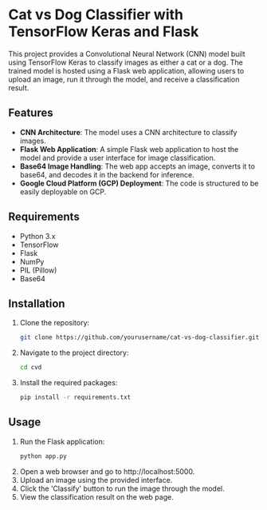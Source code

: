 # Cat vs Dog Classifier with TensorFlow Keras and Flask

This project provides a Convolutional Neural Network (CNN) model built using TensorFlow Keras to classify images as either a cat or a dog. The trained model is hosted using a Flask web application, allowing users to upload an image, run it through the model, and receive a classification result.

## Features

- **CNN Architecture**: The model uses a CNN architecture to classify images.
- **Flask Web Application**: A simple Flask web application to host the model and provide a user interface for image classification.
- **Base64 Image Handling**: The web app accepts an image, converts it to base64, and decodes it in the backend for inference.
- **Google Cloud Platform (GCP) Deployment**: The code is structured to be easily deployable on GCP.

## Requirements

- Python 3.x
- TensorFlow
- Flask
- NumPy
- PIL (Pillow)
- Base64

## Installation

1. Clone the repository:
   ```bash
   git clone https://github.com/yourusername/cat-vs-dog-classifier.git
   ```
2. Navigate to the project directory:
   ```bash
   cd cvd
   ```

3. Install the required packages:
   ```bash
   pip install -r requirements.txt
   ```

## Usage
1. Run the Flask application:
   ```bash
   python app.py
   ```
2. Open a web browser and go to http://localhost:5000.
3. Upload an image using the provided interface.
4. Click the 'Classify' button to run the image through the model.
5. View the classification result on the web page.
